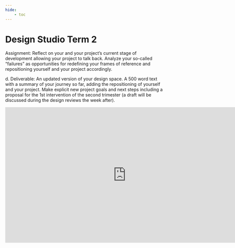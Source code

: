 ```yaml
---
hide:
    - toc
---
```


# Design Studio Term 2

Assignment: Reflect on your and your project’s current stage of development allowing
your project to talk back. Analyze your so-called “failures” as opportunities for
redefining your frames of reference and repositioning yourself and your project
accordingly.

d. Deliverable: An updated version of your design space. A 500 word text with a
summary of your journey so far, adding the repositioning of yourself and your project.
Make explicit new project goals and next steps including a proposal for the 1st
intervention of the second trimester (a draft will be discussed during the design
reviews the week after).

<iframe width="768" height="432" src="https://miro.com/app/live-embed/uXjVPOilaV8=/?moveToViewport=8720,-1017,7786,4912&embedId=301492584371" frameborder="0" scrolling="no" allow="fullscreen; clipboard-read; clipboard-write" allowfullscreen></iframe>

